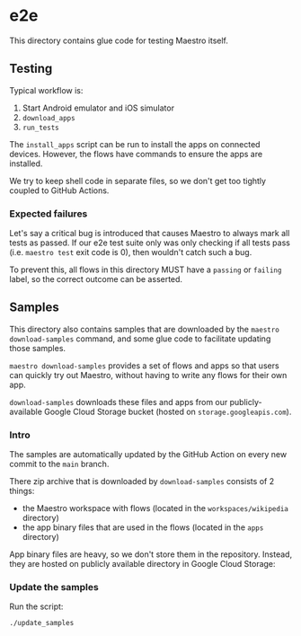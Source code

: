 # e2e

This directory contains glue code for testing Maestro itself.

## Testing

Typical workflow is:

1. Start Android emulator and iOS simulator
2. `download_apps`
3. `run_tests`

The `install_apps` script can be run to install the apps on connected devices. However, the flows have commands to ensure the apps are installed.

We try to keep shell code in separate files, so we don't get too tightly coupled
to GitHub Actions.

### Expected failures

Let's say a critical bug is introduced that causes Maestro to always mark all
tests as passed. If our e2e test suite only was only checking if all tests pass
(i.e. `maestro test` exit code is 0), then wouldn't catch such a bug.

To prevent this, all flows in this directory MUST have a `passing` or `failing`
label, so the correct outcome can be asserted.

## Samples

This directory also contains samples that are downloaded by the `maestro download-samples` command,
and some glue code to facilitate updating those samples.

`maestro download-samples` provides a set of flows and apps so that users can
quickly try out Maestro, without having to write any flows for their own app.

`download-samples` downloads these files and apps from our publicly-available
Google Cloud Storage bucket (hosted on `storage.googleapis.com`).

### Intro

The samples are automatically updated by the GitHub Action on every new commit
to the `main` branch.

There zip archive that is downloaded by `download-samples` consists of 2 things:
- the Maestro workspace with flows (located in the `workspaces/wikipedia` directory)
- the app binary files that are used in the flows (located in the `apps` directory)

App binary files are heavy, so we don't store them in the repository. Instead, they are hosted
on publicly available directory in Google Cloud Storage:

### Update the samples

Run the script:

```console
./update_samples
```

